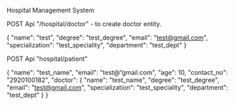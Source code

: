 Hospital Management System


POST Api "/hospital/doctor" - to create doctor entity.

{
"name": "test",
"degree": "test_degree",
"email": "test@gmail.com",
"specialization": "test_speciality",
"department": "test_dept"
}

POST Api "hospital/patient"

{
"name": "test_name",
"email": "test@“gmail.com",
"age": 10,
"contact_no": "2920100182",
"doctor": {
"name": "test_name",
"degree": "test_degree",
"email": "test@gmail.com",
"specialization": "test_speciality",
"department": "test_dept"
}
}

